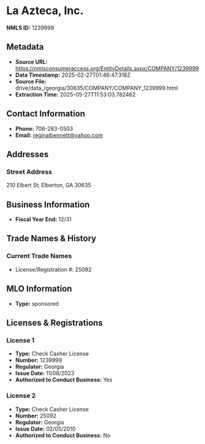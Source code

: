 # La Azteca, Inc.

**NMLS ID:** 1239999

## Metadata
- **Source URL:** https://nmlsconsumeraccess.org/EntityDetails.aspx/COMPANY/1239999
- **Data Timestamp:** 2025-02-27T01:46:47.318Z
- **Source File:** drive/data_/georgia/30635/COMPANY/COMPANY_1239999.html
- **Extraction Time:** 2025-05-27T11:53:03.782462

## Contact Information
- **Phone:** 706-283-0503
- **Email:** reginalbennett@yahoo.com

## Addresses
### Street Address
210 Elbert St; Elberton, GA 30635

## Business Information
- **Fiscal Year End:** 12/31

## Trade Names & History
### Current Trade Names
- License/Registration #: 25092

## MLO Information
- **Type:** sponsored

## Licenses & Registrations

### License 1
- **Type:** Check Casher License
- **Number:** 1239999
- **Regulator:** Georgia
- **Issue Date:** 11/08/2023
- **Authorized to Conduct Business:** Yes

### License 2
- **Type:** Check Casher License
- **Number:** 25092
- **Regulator:** Georgia
- **Issue Date:** 02/05/2010
- **Authorized to Conduct Business:** No
